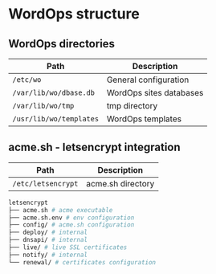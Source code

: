 # WordOps structure

## WordOps directories

| Path                    | Description             |
| ----------------------- | ----------------------- |
| `/etc/wo`               | General configuration   |
| `/var/lib/wo/dbase.db`  | WordOps sites databases |
| `/var/lib/wo/tmp`       | tmp directory           |
| `/usr/lib/wo/templates` | WordOps templates       |

## acme.sh - letsencrypt integration

| Path                    | Description                     |
| ----------------------- | ------------------------------- |
| `/etc/letsencrypt`      | acme.sh directory               |

```bash
letsencrypt
├── acme.sh # acme executable
├── acme.sh.env # env configuration
├── config/ # acme.sh configuration
├── deploy/ # internal
├── dnsapi/ # internal
├── live/ # live SSL certificates
├── notify/ # internal
└── renewal/ # certificates configuration
```
